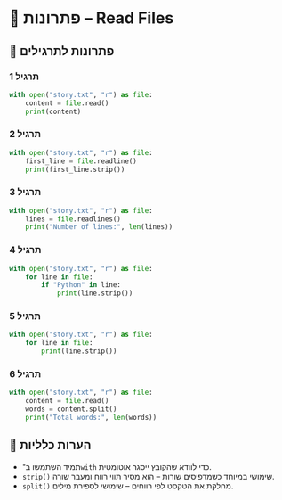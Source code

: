 # 📘 פתרונות – Read Files

## 🧪 פתרונות לתרגילים

### תרגיל 1
```python
with open("story.txt", "r") as file:
    content = file.read()
    print(content)
```

### תרגיל 2
```python
with open("story.txt", "r") as file:
    first_line = file.readline()
    print(first_line.strip())
```

### תרגיל 3
```python
with open("story.txt", "r") as file:
    lines = file.readlines()
    print("Number of lines:", len(lines))
```

### תרגיל 4
```python
with open("story.txt", "r") as file:
    for line in file:
        if "Python" in line:
            print(line.strip())
```

### תרגיל 5
```python
with open("story.txt", "r") as file:
    for line in file:
        print(line.strip())
```

### תרגיל 6
```python
with open("story.txt", "r") as file:
    content = file.read()
    words = content.split()
    print("Total words:", len(words))
```

## 💬 הערות כלליות

* תמיד השתמשו ב־`with` כדי לוודא שהקובץ ייסגר אוטומטית.
* `strip()` שימושי במיוחד כשמדפיסים שורות – הוא מסיר תווי רווח ומעבר שורה.
* `split()` מחלקת את הטקסט לפי רווחים – שימושי לספירת מילים.
